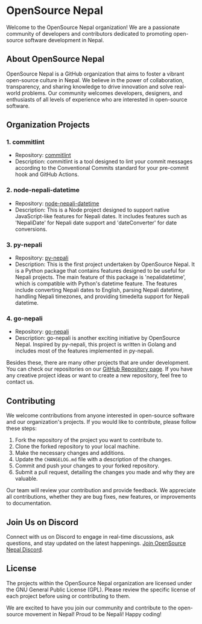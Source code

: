 # OpenSource Nepal

Welcome to the OpenSource Nepal organization! We are a passionate community of developers and contributors dedicated to promoting open-source software development in Nepal.

## About OpenSource Nepal

OpenSource Nepal is a GitHub organization that aims to foster a vibrant open-source culture in Nepal. We believe in the power of collaboration, transparency, and sharing knowledge to drive innovation and solve real-world problems. Our community welcomes developers, designers, and enthusiasts of all levels of experience who are interested in open-source software.

## Organization Projects

### 1. commitlint

- Repository: [commitlint](https://github.com/opensource-nepal/commitlint)
- Description: commitlint is a tool designed to lint your commit messages according to the Conventional Commits standard for your pre-commit hook and GitHub Actions.

### 2. node-nepali-datetime

- Repository: [node-nepali-datetime](https://github.com/opensource-nepal/node-nepali-datetime)
- Description: This is a Node project designed to support native JavaScript-like features for Nepali dates. It includes features such as 'NepaliDate' for Nepali date support and 'dateConverter' for date conversions.

### 3. py-nepali

- Repository: [py-nepali](https://github.com/opensource-nepal/py-nepali)
- Description: This is the first project undertaken by OpenSource Nepal. It is a Python package that contains features designed to be useful for Nepali projects. The main feature of this package is 'nepalidatetime', which is compatible with Python's datetime feature. The features include converting Nepali dates to English, parsing Nepali datetime, handling Nepali timezones, and providing timedelta support for Nepali datetime.

### 4. go-nepali

- Repository: [go-nepali](https://github.com/opensource-nepal/go-nepali)
- Description: go-nepali is another exciting initiative by OpenSource Nepal. Inspired by py-nepali, this project is written in Golang and includes most of the features implemented in py-nepali.

Besides these, there are many other projects that are under development. You can check our repositories on our [GitHub Repository page](https://github.com/orgs/opensource-nepal/repositories). If you have any creative project ideas or want to create a new repository, feel free to contact us.

## Contributing

We welcome contributions from anyone interested in open-source software and our organization's projects. If you would like to contribute, please follow these steps:

1. Fork the repository of the project you want to contribute to.
2. Clone the forked repository to your local machine.
3. Make the necessary changes and additions.
4. Update the `CHANGELOG.md` file with a description of the changes.
5. Commit and push your changes to your forked repository.
6. Submit a pull request, detailing the changes you made and why they are valuable.

Our team will review your contribution and provide feedback. We appreciate all contributions, whether they are bug fixes, new features, or improvements to documentation.

## Join Us on Discord

Connect with us on Discord to engage in real-time discussions, ask questions, and stay updated on the latest happenings. [Join OpenSource Nepal Discord](https://discord.gg/2jcUACNAve).

## License

The projects within the OpenSource Nepal organization are licensed under the GNU General Public License (GPL). Please review the specific license of each project before using or contributing to them.

We are excited to have you join our community and contribute to the open-source movement in Nepal! Proud to be Nepali! Happy coding!
